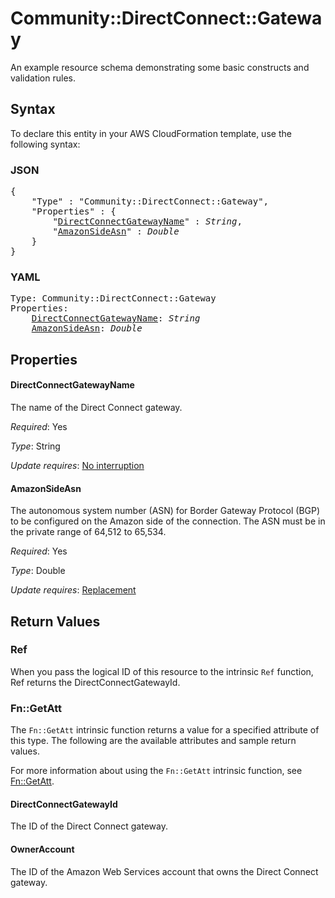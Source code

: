 # Community::DirectConnect::Gateway

An example resource schema demonstrating some basic constructs and validation rules.

## Syntax

To declare this entity in your AWS CloudFormation template, use the following syntax:

### JSON

<pre>
{
    "Type" : "Community::DirectConnect::Gateway",
    "Properties" : {
        "<a href="#directconnectgatewayname" title="DirectConnectGatewayName">DirectConnectGatewayName</a>" : <i>String</i>,
        "<a href="#amazonsideasn" title="AmazonSideAsn">AmazonSideAsn</a>" : <i>Double</i>
    }
}
</pre>

### YAML

<pre>
Type: Community::DirectConnect::Gateway
Properties:
    <a href="#directconnectgatewayname" title="DirectConnectGatewayName">DirectConnectGatewayName</a>: <i>String</i>
    <a href="#amazonsideasn" title="AmazonSideAsn">AmazonSideAsn</a>: <i>Double</i>
</pre>

## Properties

#### DirectConnectGatewayName

The name of the Direct Connect gateway.

_Required_: Yes

_Type_: String

_Update requires_: [No interruption](https://docs.aws.amazon.com/AWSCloudFormation/latest/UserGuide/using-cfn-updating-stacks-update-behaviors.html#update-no-interrupt)

#### AmazonSideAsn

The autonomous system number (ASN) for Border Gateway Protocol (BGP) to be configured on the Amazon side of the connection. The ASN must be in the private range of 64,512 to 65,534.

_Required_: Yes

_Type_: Double

_Update requires_: [Replacement](https://docs.aws.amazon.com/AWSCloudFormation/latest/UserGuide/using-cfn-updating-stacks-update-behaviors.html#update-replacement)

## Return Values

### Ref

When you pass the logical ID of this resource to the intrinsic `Ref` function, Ref returns the DirectConnectGatewayId.

### Fn::GetAtt

The `Fn::GetAtt` intrinsic function returns a value for a specified attribute of this type. The following are the available attributes and sample return values.

For more information about using the `Fn::GetAtt` intrinsic function, see [Fn::GetAtt](https://docs.aws.amazon.com/AWSCloudFormation/latest/UserGuide/intrinsic-function-reference-getatt.html).

#### DirectConnectGatewayId

The ID of the Direct Connect gateway.

#### OwnerAccount

The ID of the Amazon Web Services account that owns the Direct Connect gateway.

